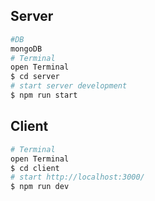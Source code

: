 ## Server

```bash
#DB
mongoDB
# Terminal
open Terminal
$ cd server 
# start server development
$ npm run start
```
## Client

```bash
# Terminal
open Terminal
$ cd client 
# start http://localhost:3000/ 
$ npm run dev
```